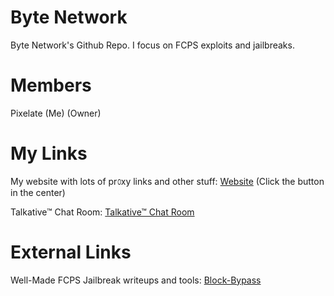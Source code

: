 # Byte Network
Byte Network's Github Repo.
I focus on FCPS exploits and jailbreaks.

# Members
Pixelate (Me) (Owner)

# My Links
My website with lots of pr௦xy links and other stuff:
[Website](https://learnschoolfun.wordpress.com/)
(Click the button in the center)

Talkative™ Chat Room:
[Talkative™ Chat Room](https://docs.google.com/document/d/159Pe9BUnS1rMxTJtpLvbfXadwDnvSSrmffAw1Wdo8w0/edit?usp=sharing)

# External Links
Well-Made FCPS Jailbreak writeups and tools: [Block-Bypass](https://github.com/catfoolyou/Block-Bypass)
